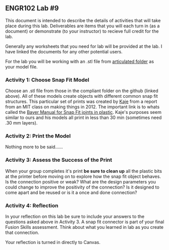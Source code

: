 ## ENGR102 Lab #9

This document is intended to describe the details of activities that will take place during this lab. Deliverables are items that you will each turn in (as a document) or demonstrate (to your instructor) to recieve full credit for the lab.

Generally any worksheets that you need for lab will be provided at the lab. I have linked the documents for any other potential users.

For the lab you will be working with an .stl file from [articulated folder](https://github.com/smithrockmaker/ENGR102/blob/main/3DPrinters/stlFiles/snapfit/) as your model file.

### Activity 1: Choose Snap Fit Model

Choose an .stl file from those in the compliant folder on the github (linked above). All of these models create objects with different common snap fit structures. This particular set of prints was created by [Kaje](https://www.printables.com/@kaje) from a report from an MIT class on making things in 2012. The important link is to whats called the [Bayer Manual for Snap Fit joints in plastic](https://github.com/smithrockmaker/ENGR102/blob/main/documents/snapfitDesign/Plastic_Snap_fit_design-1.pdf). Kaje's purposes seem similar to ours and his models all print in less than 30 min (sometimes need .30 mm layers). 

### Activity 2: Print the Model

Nothing more to be said......

### Activity 3: Assess the Success of the Print

When your group completes it's print **be sure to clean up** all the plastic bits at the printer before moving on to explore how the snap fit object behaves. Is the connection positive or weak? What are the design parameters you could change to improve the positivity of the connection? Is it designed to come apart and be reused or is it a once and done connection?

### Activity 4: Reflection

In your reflection on this lab be sure to include your answers to the questions asked above in Activity 3. A snap fit connector is part of your final Fusion Skills assessment. Think about what you learned in lab as you create that connection.

Your reflection is turned in directly to Canvas.